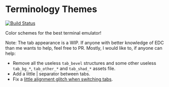 # Terminology Themes

[![Build Status](https://travis-ci.org/charlesmilette/terminology-themes.svg?branch=master)](https://travis-ci.org/charlesmilette/terminology-themes)

Color schemes for the best terminal emulator!

Note: The tab appearance is a WIP. If anyone with better knowledge of EDC than me wants to help, feel free to PR. Mostly, I would like to, if anyone can help:
- Remove all the useless `tab_bevel` structures and some other useless `tab_bg_*`, `tab_other_*` and `tab_shad_*` assets file.
- Add a little | separator between tabs.
- Fix a [little alignment glitch when switching tabs](http://i.imgur.com/Vok8agA.gif).